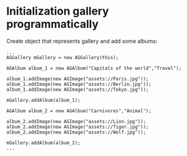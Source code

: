 # Initialization gallery programmatically

Create object that represents gallery and add some albums:
```
...
AGGallery mGallery = new AGGallery(this);

AGAlbum album_1 = new AGAlbum("Capitals of the world","Travel");

album_1.addImage(new AGImage("assets://Paris.jpg"));
album_1.addImage(new AGImage("assets://Berlin.jpg"));
album_1.addImage(new AGImage("assets://Tokyo.jpg"));

mGallery.addAlbum(album_1);

AGAlbum album_2 = new AGAlbum("Carnivores","Animal");

album_2.addImage(new AGImage("assets://Lion.jpg"));
album_2.addImage(new AGImage("assets://Tiger.jpg"));
album_2.addImage(new AGImage("assets://Wolf.jpg"));

mGallery.addAlbum(album_2);
...
```
